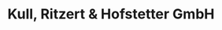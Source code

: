 ---
title: "Kull, Ritzert & Hofstetter GmbH"
url: /bingen-am-rhein/kull-ritzert-und-hofstetter-gmbh/
shop: Eisenwaren
---